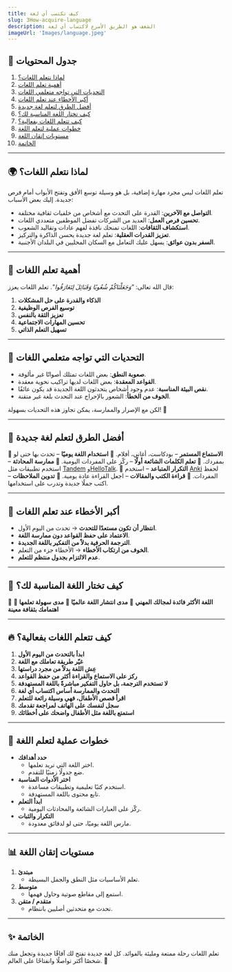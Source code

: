 ```yaml
---
title: كيف تكتسب أي لغة
slug: 3How-acquire-language
description: الشغف هو الطريق الأسرع لاكتساب أي لغة
imageUrl: 'Images/language.jpeg'
---
```


## 📌 جدول المحتويات

1. [لماذا نتعلم اللغات؟](#لماذا-نتعلم-اللغات)
2. [أهمية تعلم اللغات](#أهمية-تعلم-اللغات)
3. [التحديات التي تواجه متعلمي اللغات](#التحديات-التي-تواجه-متعلمي-اللغات)
4. [أكبر الأخطاء عند تعلم اللغات](#أكبر-الأخطاء-عند-تعلم-اللغات)
5. [أفضل الطرق لتعلم لغة جديدة](#أفضل-الطرق-لتعلم-لغة-جديدة)
6. [كيف تختار اللغة المناسبة لك؟](#كيف-تختار-اللغة-المناسبة-لك)
7. [كيف تتعلم اللغات بفعالية؟](#كيف-تتعلم-اللغات-بفعالية)
8. [خطوات عملية لتعلم اللغة](#خطوات-عملية-لتعلم-اللغة)
9. [مستويات إتقان اللغة](#مستويات-إتقان-اللغة)
10. [الخاتمة](#الخاتمة)

---

## 🌍 لماذا نتعلم اللغات؟

تعلم اللغات ليس مجرد مهارة إضافية، بل هو وسيلة توسع الأفق وتفتح الأبواب أمام فرص جديدة. إليك بعض الأسباب:

- **التواصل مع الآخرين**: القدرة على التحدث مع أشخاص من خلفيات ثقافية مختلفة.
- **تحسين فرص العمل**: العديد من الشركات تفضل الموظفين متعددي اللغات.
- **استكشاف الثقافات**: اللغات تمنحك نافذة لفهم عادات وتقاليد الشعوب.
- **تعزيز القدرات العقلية**: تعلم لغة جديدة يحسن الذاكرة والتركيز.
- **السفر بدون عوائق**: يسهل عليك التعامل مع السكان المحليين في البلدان الأجنبية.

---

## 🎯 أهمية تعلم اللغات

قال الله تعالى: _"وَجَعَلْنَاكُمْ شُعُوبًا وَقَبَائِلَ لِتَعَارَفُوا"_. تعلم اللغات يعزز:

1. **الذكاء والقدرة على حل المشكلات**
2. **توسيع الفرص الوظيفية**
3. **تعزيز الثقة بالنفس**
4. **تحسين المهارات الاجتماعية**
5. **تسهيل التعلم الذاتي**

---

## 🚧 التحديات التي تواجه متعلمي اللغات

- **صعوبة النطق**: بعض اللغات تمتلك أصواتًا غير مألوفة.
- **القواعد المعقدة**: بعض اللغات لديها تراكيب نحوية معقدة.
- **نقص البيئة المناسبة**: عدم وجود أشخاص يتحدثون اللغة الجديدة قد يكون عائقًا.
- **الخوف من الخطأ**: الشعور بالإحراج عند التحدث بلغة غير متقنة.

لكن مع الإصرار والممارسة، يمكن تجاوز هذه التحديات بسهولة! 💪

---

## 📖 أفضل الطرق لتعلم لغة جديدة

🔹 **الاستماع المستمر** – بودكاست، أغاني، أفلام.
🔹 **استخدام اللغة يوميًا** – تحدث بها حتى لو بمفردك.
🔹 **تعلم الكلمات الشائعة أولًا** – ركّز على المفردات اليومية.
🔹 **ممارسة المحادثة** – استخدم تطبيقات مثل [Tandem](https://www.tandem.net) و[HelloTalk](https://www.hellotalk.com).
🔹 **التكرار المتباعد** – استخدم [Anki](https://apps.ankiweb.net) لحفظ المفردات.
🔹 **قراءة الكتب والمقالات** – اجعل القراءة عادة يومية.
🔹 **تدوين الملاحظات** – اكتب جملًا جديدة وتدرب على استخدامها.

---

## 🚫 أكبر الأخطاء عند تعلم اللغات

- **انتظار أن تكون مستعدًا للتحدث** → تحدث من اليوم الأول.
- **الاعتماد على حفظ القواعد دون ممارسة اللغة**.
- **الترجمة الحرفية بدلاً من التفكير باللغة الجديدة**.
- **الخوف من ارتكاب الأخطاء** → الأخطاء جزء من التعلم.
- **عدم الالتزام بجدول منتظم للتعلم**.

---

## 🤔 كيف تختار اللغة المناسبة لك؟

🔹 **اللغة الأكثر فائدة لمجالك المهني**
🔹 **مدى انتشار اللغة عالميًا**
🔹 **مدى سهولة تعلمها**
🔹 **اهتمامك بثقافة معينة**

---

## 🔥 كيف تتعلم اللغات بفعالية؟

1. **ابدأ بالتحدث من اليوم الأول**
2. **غيّر طريقة تعاملك مع اللغة**
3. **عِش اللغة بدلاً من مجرد دراستها**
4. **ركز على الاستماع والقراءة أكثر من حفظ القواعد**
5. **لا تستخدم الترجمة، بل حاول التفكير مباشرةً باللغة المستهدفة**
6. **التحدث والممارسة أساس اكتساب أي لغة**
7. **اقرأ قصص الأطفال، فهي وسيلة رائعة للتعلم**
8. **سجل لنفسك على الهاتف لمراجعة تقدمك**
9. **استمتع باللغة مثل الأطفال واضحك على أخطائك**

---

## 📝 خطوات عملية لتعلم اللغة

- **حدد أهدافك**
  - اختر اللغة التي تريد تعلمها.
  - ضع جدولًا زمنيًا للتقدم.
- **اختر الأدوات المناسبة**
  - استخدم كتبًا تعليمية وتطبيقات مساعدة.
  - تابع محتوى باللغة المستهدفة.
- **ابدأ التعلم**
  - ركّز على العبارات الشائعة والمحادثات اليومية.
- **التكرار والثبات**
  - مارس اللغة يوميًا، حتى لو لدقائق معدودة.

---

## 📊 مستويات إتقان اللغة

1. **مبتدئ**
   - تعلم الأساسيات مثل النطق والجمل البسيطة.
2. **متوسط**
   - استمع إلى مقاطع صوتية وحاول فهمها.
3. **متقدم / متقن**
   - تحدث مع متحدثين أصليين بانتظام.

---

## ✨ الخاتمة

تعلم اللغات رحلة ممتعة ومليئة بالفوائد. كل لغة جديدة تفتح لك آفاقًا جديدة وتجعل منك شخصًا أكثر تواصلًا وانفتاحًا على العالم. 🚀
